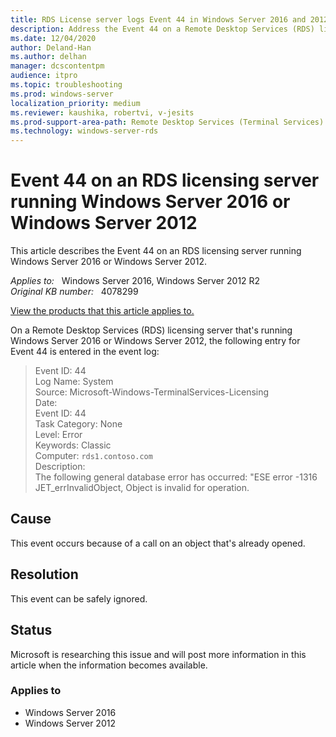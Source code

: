```yaml
---
title: RDS License server logs Event 44 in Windows Server 2016 and 2012
description: Address the Event 44 on a Remote Desktop Services (RDS) licensing server that's running Windows Server 2016 and Windows Server 2012.
ms.date: 12/04/2020
author: Deland-Han
ms.author: delhan 
manager: dcscontentpm
audience: itpro
ms.topic: troubleshooting
ms.prod: windows-server
localization_priority: medium
ms.reviewer: kaushika, robertvi, v-jesits
ms.prod-support-area-path: Remote Desktop Services (Terminal Services) licensing
ms.technology: windows-server-rds
---
```

# Event 44 on an RDS licensing server running Windows Server 2016 or Windows Server 2012

This article describes the Event 44 on an RDS licensing server running Windows Server 2016 or Windows Server 2012.

_Applies to:_ &nbsp; Windows Server 2016, Windows Server 2012 R2  
_Original KB number:_ &nbsp; 4078299

[View the products that this article applies to.](#applies-to)

On a Remote Desktop Services (RDS) licensing server that's running Windows Server 2016 or Windows Server 2012, the following entry for Event 44 is entered in the event log:
> Event ID: 44  
Log Name: System  
Source: Microsoft-Windows-TerminalServices-Licensing  
Date:  
Event ID: 44  
Task Category: None  
Level: Error  
Keywords: Classic  
Computer: `rds1.contoso.com`  
Description:  
The following general database error has occurred: "ESE error -1316 JET_errInvalidObject, Object is invalid for operation.

## Cause

This event occurs because of a call on an object that's already opened.

## Resolution

This event can be safely ignored.

## Status

Microsoft is researching this issue and will post more information in this article when the information becomes available.

### Applies to

- Windows Server 2016
- Windows Server 2012
